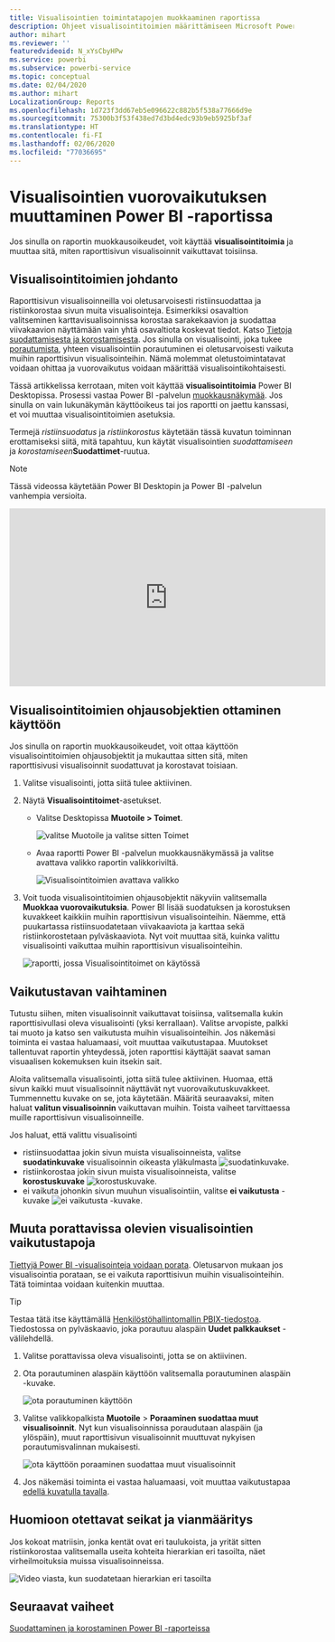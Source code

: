 ```yaml
---
title: Visualisointien toimintatapojen muokkaaminen raportissa
description: Ohjeet visualisointitoimien määrittämiseen Microsoft Power BI -palvelun raportissa ja Power BI Desktopin raportissa
author: mihart
ms.reviewer: ''
featuredvideoid: N_xYsCbyHPw
ms.service: powerbi
ms.subservice: powerbi-service
ms.topic: conceptual
ms.date: 02/04/2020
ms.author: mihart
LocalizationGroup: Reports
ms.openlocfilehash: 1d723f3dd67eb5e096622c882b5f538a77666d9e
ms.sourcegitcommit: 75300b3f53f438ed7d3bd4edc93b9eb5925bf3af
ms.translationtype: HT
ms.contentlocale: fi-FI
ms.lasthandoff: 02/06/2020
ms.locfileid: "77036695"
---
```

# <a name="change-how-visuals-interact-in-a-power-bi-report"></a>Visualisointien vuorovaikutuksen muuttaminen Power BI -raportissa
Jos sinulla on raportin muokkausoikeudet, voit käyttää **visualisointitoimia** ja muuttaa sitä, miten raporttisivun visualisoinnit vaikuttavat toisiinsa. 

## <a name="introduction-to-visual-interactions"></a>Visualisointitoimien johdanto
Raporttisivun visualisoinneilla voi oletusarvoisesti ristiinsuodattaa ja ristiinkorostaa sivun muita visualisointeja.
Esimerkiksi osavaltion valitseminen karttavisualisoinnissa korostaa sarakekaavion ja suodattaa viivakaavion näyttämään vain yhtä osavaltiota koskevat tiedot.
Katso [Tietoja suodattamisesta ja korostamisesta](power-bi-reports-filters-and-highlighting.md). Jos sinulla on visualisointi, joka tukee [porautumista](consumer/end-user-drill.md), yhteen visualisointiin porautuminen ei oletusarvoisesti vaikuta muihin raporttisivun visualisointeihin. Nämä molemmat oletustoimintatavat voidaan ohittaa ja vuorovaikutus voidaan määrittää visualisointikohtaisesti.

Tässä artikkelissa kerrotaan, miten voit käyttää **visualisointitoimia** Power BI Desktopissa. Prosessi vastaa Power BI -palvelun [muokkausnäkymää](service-interact-with-a-report-in-editing-view.md). Jos sinulla on vain lukunäkymän käyttöoikeus tai jos raportti on jaettu kanssasi, et voi muuttaa visualisointitoimien asetuksia.

Termejä *ristiinsuodatus* ja *ristiinkorostus* käytetään tässä kuvatun toiminnan erottamiseksi siitä, mitä tapahtuu, kun käytät visualisointien *suodattamiseen* ja *korostamiseen***Suodattimet**-ruutua.  

> [!NOTE]
> Tässä videossa käytetään Power BI Desktopin ja Power BI -palvelun vanhempia versioita. 
>
>

<iframe width="560" height="315" src="https://www.youtube.com/embed/N_xYsCbyHPw?list=PL1N57mwBHtN0JFoKSR0n-tBkUJHeMP2cP" frameborder="0" allowfullscreen></iframe>


## <a name="enable-the-visual-interaction-controls"></a>Visualisointitoimien ohjausobjektien ottaminen käyttöön
Jos sinulla on raportin muokkausoikeudet, voit ottaa käyttöön visualisointitoimien ohjausobjektit ja mukauttaa sitten sitä, miten raporttisivusi visualisoinnit suodattuvat ja korostavat toisiaan. 

1. Valitse visualisointi, jotta siitä tulee aktiivinen.  
2. Näytä **Visualisointitoimet**-asetukset.
    

    - Valitse Desktopissa **Muotoile > Toimet**.

        ![valitse Muotoile ja valitse sitten Toimet](media/service-reports-visual-interactions/power-bi-interaction.png)

    - Avaa raportti Power BI -palvelun muokkausnäkymässä ja valitse avattava valikko raportin valikkoriviltä.

        ![Visualisointitoimien avattava valikko](media/service-reports-visual-interactions/power-bi-service.png)

3. Voit tuoda visualisointitoimien ohjausobjektit näkyviin valitsemalla **Muokkaa vuorovaikutuksia**. Power BI lisää suodatuksen ja korostuksen kuvakkeet kaikkiin muihin raporttisivun visualisointeihin. Näemme, että puukartassa ristiinsuodatetaan viivakaaviota ja karttaa sekä ristiinkorostetaan pylväskaaviota. Nyt voit muuttaa sitä, kuinka valittu visualisointi vaikuttaa muihin raporttisivun visualisointeihin.
   
    ![raportti, jossa Visualisointitoimet on käytössä](media/service-reports-visual-interactions/power-bi-turn-on.png)


## <a name="change-the-interaction-behavior"></a>Vaikutustavan vaihtaminen
Tutustu siihen, miten visualisoinnit vaikuttavat toisiinsa, valitsemalla kukin raporttisivullasi oleva visualisointi (yksi kerrallaan).  Valitse arvopiste, palkki tai muoto ja katso sen vaikutusta muihin visualisointeihin. Jos näkemäsi toiminta ei vastaa haluamaasi, voit muuttaa vaikutustapaa. Muutokset tallentuvat raportin yhteydessä, joten raporttisi käyttäjät saavat saman visuaalisen kokemuksen kuin itsekin sait.


Aloita valitsemalla visualisointi, jotta siitä tulee aktiivinen.  Huomaa, että sivun kaikki muut visualisoinnit näyttävät nyt vuorovaikutuskuvakkeet. Tummennettu kuvake on se, jota käytetään. Määritä seuraavaksi, miten haluat **valitun visualisoinnin** vaikuttavan muihin.  Toista vaiheet tarvittaessa muille raporttisivun visualisoinneille.

Jos haluat, että valittu visualisointi
   
   * ristiinsuodattaa jokin sivun muista visualisoinneista, valitse **suodatinkuvake** visualisoinnin oikeasta yläkulmasta ![suodatinkuvake](media/service-reports-visual-interactions/power-bi-filter-icon.png).
   * ristiinkorostaa jokin sivun muista visualisoinneista, valitse **korostuskuvake** ![korostuskuvake](media/service-reports-visual-interactions/power-bi-highlight-icon.png).
   * ei vaikuta johonkin sivun muuhun visualisointiin, valitse **ei vaikutusta** -kuvake ![ei vaikutusta -kuvake](media/service-reports-visual-interactions/power-bi-no-impact.png).

## <a name="change-the-interactions-of-drillable-visualizations"></a>Muuta porattavissa olevien visualisointien vaikutustapoja
[Tiettyjä Power BI -visualisointeja voidaan porata](consumer/end-user-drill.md). Oletusarvon mukaan jos visualisointia porataan, se ei vaikuta raporttisivun muihin visualisointeihin. Tätä toimintaa voidaan kuitenkin muuttaa. 

> [!TIP]
> Testaa tätä itse käyttämällä [Henkilöstöhallintomallin PBIX-tiedostoa](https://download.microsoft.com/download/6/9/5/69503155-05A5-483E-829A-F7B5F3DD5D27/Human%20Resources%20Sample%20PBIX.pbix). Tiedostossa on pylväskaavio, joka porautuu alaspäin **Uudet palkkaukset** -välilehdellä.
>

1. Valitse porattavissa oleva visualisointi, jotta se on aktiivinen. 

2. Ota porautuminen alaspäin käyttöön valitsemalla porautuminen alaspäin -kuvake.

    ![ota porautuminen käyttöön](media/service-reports-visual-interactions/power-bi-drill-down.png)

2. Valitse valikkopalkista **Muotoile** > **Poraaminen suodattaa muut visualisoinnit**.  Nyt kun visualisoinnissa poraudutaan alaspäin (ja ylöspäin), muut raporttisivun visualisoinnit muuttuvat nykyisen porautumisvalinnan mukaisesti. 

    ![ota käyttöön poraaminen suodattaa muut visualisoinnit](media/service-reports-visual-interactions/power-bi-drill.png)

3. Jos näkemäsi toiminta ei vastaa haluamaasi, voit muuttaa vaikutustapaa [edellä kuvatulla tavalla](#change-the-interaction-behavior).

## <a name="considerations-and-troubleshooting"></a>Huomioon otettavat seikat ja vianmääritys
Jos kokoat matriisin, jonka kentät ovat eri taulukoista, ja yrität sitten ristiinkorostaa valitsemalla useita kohteita hierarkian eri tasoilta, näet virheilmoituksia muissa visualisoinneissa. 

![Video viasta, kun suodatetaan hierarkian eri tasoilta](media/service-reports-visual-interactions/cross-highlight.gif)
    
## <a name="next-steps"></a>Seuraavat vaiheet
[Suodattaminen ja korostaminen Power BI -raporteissa](power-bi-reports-filters-and-highlighting.md)